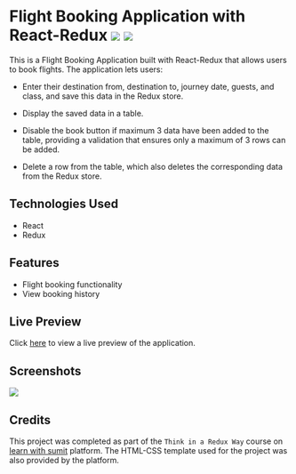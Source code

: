 # Flight Booking Application with React-Redux ![](https://img.shields.io/badge/React-20232A?style=for-the-badge&logo=react&logoColor=61DAFB) ![](https://img.shields.io/badge/Redux-593D88?style=for-the-badge&logo=redux&logoColor=white)

This is a Flight Booking Application built with React-Redux that allows users to book flights. The application lets users:

- Enter their destination from, destination to, journey date, guests, and class, and save this data in the Redux store.

- Display the saved data in a table.

- Disable the book button if maximum 3 data have been added to the table, providing a validation that ensures only a maximum of 3 rows can be added.

- Delete a row from the table, which also deletes the corresponding data from the Redux store.

## Technologies Used

- React
- Redux

## Features

- Flight booking functionality
- View booking history

## Live Preview

Click [here](https://flight-booking-app-by-adnan-sarkar.netlify.app/) to view a live preview of the application.

## Screenshots

![](flight-booking-application-with-react-redux.png)

## Credits

This project was completed as part of the `Think in a Redux Way` course on [learn with sumit](https://learnwithsumit.com/) platform. The HTML-CSS template used for the project was also provided by the platform.
